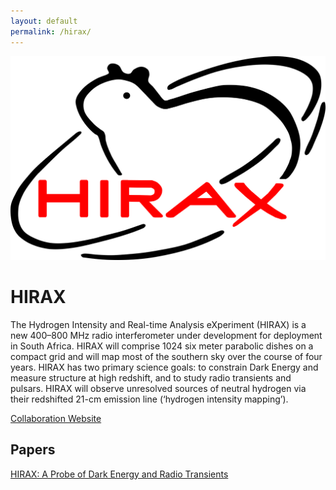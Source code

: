 ```yaml
---
layout: default
permalink: /hirax/
---
```


![HIRAX Logo](/images/hirax_logo.png)

# HIRAX

The Hydrogen Intensity and Real-time Analysis eXperiment (HIRAX) is a new 400–800 MHz radio interferometer under development for deployment in South Africa. HIRAX will comprise 1024 six meter parabolic dishes on a compact grid and will map most of the southern sky over the course of four years. HIRAX has two primary science goals: to constrain Dark Energy and measure structure at high redshift, and to study radio transients and pulsars. HIRAX will observe unresolved sources of neutral hydrogen via their redshifted 21-cm emission line (‘hydrogen intensity mapping’).

[Collaboration Website](http://www.acru.ukzn.ac.za/~hirax/)

## Papers

[HIRAX: A Probe of Dark Energy and Radio Transients](https://arxiv.org/pdf/1607.02059.pdf)